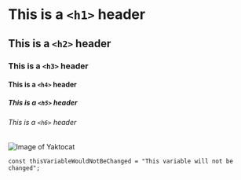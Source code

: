 # This is a `<h1>` header
## This is a `<h2>` header
### This is a `<h3>` header
#### This is a `<h4>` header
##### This is a `<h5>` header
###### This is a `<h6>` header


![Image of Yaktocat](https://octodex.github.com/images/yaktocat.png)

```
const thisVariableWouldNotBeChanged = "This variable will not be changed";
```
